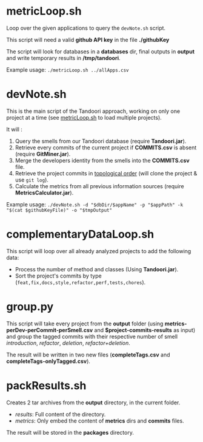 

# metricLoop.sh

Loop over the given applications to query the `devNote.sh` script.

This script will need a valid __github API key__ in the file __./githubKey__

The script will look for databases in a __databases__ dir, final outputs in __output__ 
and write temporary results in __/tmp/tandoori__.

Example usage: `./metricLoop.sh ../allApps.csv`

# devNote.sh

This is the main script of the Tandoori approach, working on only one project at a time 
(see [metricLoop.sh](#metricLoopsh) to load multiple projects).

It will :

1. Query the smells from our Tandoori database (require __Tandoori.jar__).
1. Retrieve every commits of the current project if __COMMITS.csv__ is absent (require __GitMiner.jar__).
1. Merge the developers identity from the smells into the __COMMITS.csv__ file.
1. Retrieve the project commits in [topological order](https://git-scm.com/docs/git-log#git-log---topo-order) 
(will clone the project & use `git log`).
1. Calculate the metrics from all previous information sources (require __MetricsCalculator.jar__).

Example usage: `./devNote.sh -d "$dbDir/$appName" -p "$appPath" -k "$(cat $githubKeyFile)" -o "$tmpOutput"`

# complementaryDataLoop.sh

This script will loop over all already analyzed projects to add the following data:

- Process the number of method and classes (Using __Tandoori.jar__).
- Sort the project's commits by type (`feat,fix,docs,style,refactor,perf,tests,chores`).

# group.py

This script will take every project from the __output__ folder
 (using __metrics-perDev-perCommit-perSmell.csv__ and __$project-commits-results__ as input)
 and group the tagged commits with their respective number of smell _introduction_, _refactor_, _deletion_, _refactor+deletion_.
 
The result will be written in two new files (__completeTags.csv__ and __completeTags-onlyTagged.csv__).

# packResults.sh

Creates 2 tar archives from the __output__ directory, in the current folder.

- _results_: Full content of the directory.
- _metrics_: Only embed the content of __metrics__ dirs and __commits__ files.

The result will be stored in the __packages__ directory.
